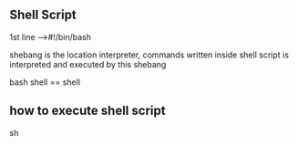 Shell Script
---------------
1st line -->#!/bin/bash

shebang is the location interpreter, commands written inside shell script is interpreted and executed by this shebang

bash shell == shell

how to execute shell script
---------------------
sh <script>
bash <script>
./<script-name> --> this should have execute permission
X --> running the command/script
passing the arguments/paraments
command "sh variables.sh person1 person2"

1. repeated words
2. if you want to change, you have to change it every where
3. while changing accidently you may change actual code
4 symbol -s denotes for hiding the details like username & password 
ex:echo  "please enter username
read -s USERNAME

array---> List of values
If you defined as array, it can hold list of values.....
Variable can be decleared as $varaiable or ${variable}
@ is the meaning of everything ex:echo " your companies is: ${COMPANY[@]}"